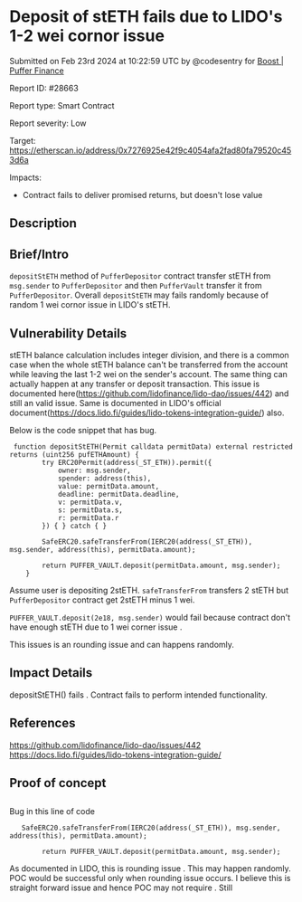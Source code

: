 
# Deposit of stETH fails due to LIDO's 1-2 wei cornor issue

Submitted on Feb 23rd 2024 at 10:22:59 UTC by @codesentry for [Boost | Puffer Finance](https://immunefi.com/bounty/pufferfinance-boost/)

Report ID: #28663

Report type: Smart Contract

Report severity: Low

Target: https://etherscan.io/address/0x7276925e42f9c4054afa2fad80fa79520c453d6a

Impacts:
- Contract fails to deliver promised returns, but doesn't lose value

## Description
## Brief/Intro
`depositStETH` method of `PufferDepositor` contract transfer stETH from `msg.sender` to `PufferDepositor` and then `PufferVault` transfer it from `PufferDepositor`. Overall `depositStETH` may fails randomly because of random 1 wei cornor issue in LIDO's stETH. 


## Vulnerability Details
stETH balance calculation includes integer division, and there is a common case when the whole stETH balance can't be transferred from the account while leaving the last 1-2 wei on the sender's account. The same thing can actually happen at any transfer or deposit transaction.  This issue is documented here(https://github.com/lidofinance/lido-dao/issues/442) and still an valid issue. Same is documented in LIDO's official document(https://docs.lido.fi/guides/lido-tokens-integration-guide/) also. 

Below is the code snippet that has bug.
```
 function depositStETH(Permit calldata permitData) external restricted returns (uint256 pufETHAmount) {
        try ERC20Permit(address(_ST_ETH)).permit({
            owner: msg.sender,
            spender: address(this),
            value: permitData.amount,
            deadline: permitData.deadline,
            v: permitData.v,
            s: permitData.s,
            r: permitData.r
        }) { } catch { }

        SafeERC20.safeTransferFrom(IERC20(address(_ST_ETH)), msg.sender, address(this), permitData.amount);

        return PUFFER_VAULT.deposit(permitData.amount, msg.sender);
    }
```
Assume user is depositing 2stETH. `safeTransferFrom` transfers 2 stETH but `PufferDepositor` contract get 2stETH minus 1 wei. 

`PUFFER_VAULT.deposit(2e18, msg.sender)` would fail because contract don't have enough stETH due to 1 wei corner issue .

This issues is an rounding issue and can happens randomly.

## Impact Details
depositStETH() fails . Contract fails to perform intended functionality.

## References
https://github.com/lidofinance/lido-dao/issues/442
https://docs.lido.fi/guides/lido-tokens-integration-guide/

## Proof of concept
## 
Bug in this line of code 
```
   SafeERC20.safeTransferFrom(IERC20(address(_ST_ETH)), msg.sender, address(this), permitData.amount);

        return PUFFER_VAULT.deposit(permitData.amount, msg.sender);
```

As documented in LIDO, this is rounding issue . This may happen randomly. POC would be successful only when rounding issue occurs.  I believe this is straight forward issue and hence POC may not require . Still